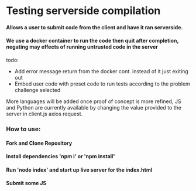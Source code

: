 # Testing serverside compilation

#### Allows a user to submit code from the client and have it ran serverside.

#### We use a docker container to run the code then quit after completion, negating may effects of running untrusted code in the server

todo:

- Add error message return from the docker cont. instead of it just exiting out
- Embed user code with preset code to run tests according to the problem challenge selected

More languages will be added once proof of concept is more refined, JS and Python are currently available by changing
the value provided to the server in client.js axios request.

### How to use:

#### Fork and Clone Repository

#### Install dependencies 'npm i' or 'npm install'

#### Run 'node index' and start up live server for the index.html

#### Submit some JS
